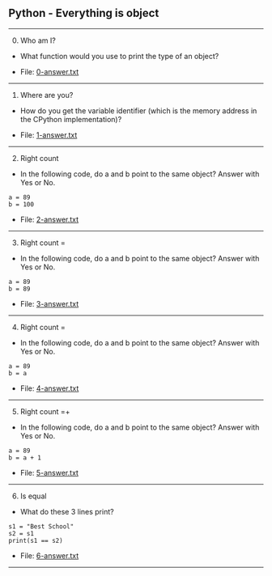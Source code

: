 ## Python - Everything is object


----------------------------------

0. Who am I?

- What function would you use to print the type of an object?

- File: [0-answer.txt](./0-answer.txt)

---

1. Where are you?

- How do you get the variable identifier (which is the memory address in the CPython implementation)?

- File: [1-answer.txt](./1-answer.txt)

---

2. Right count

- In the following code, do a and b point to the same object? Answer with Yes or No.

```
a = 89
b = 100
```

- File: [2-answer.txt](./2-answer.txt)

---

3. Right count =

- In the following code, do a and b point to the same object? Answer with Yes or No.

```
a = 89
b = 89
```

- File: [3-answer.txt](./3-answer.txt)

---

4. Right count =

- In the following code, do a and b point to the same object? Answer with Yes or No.

```
a = 89
b = a
```

- File: [4-answer.txt](./4-answer.txt)

---

5. Right count =+

- In the following code, do a and b point to the same object? Answer with Yes or No.

```
a = 89
b = a + 1
```

- File: [5-answer.txt](./5-answer.txt)

---

6. Is equal

- What do these 3 lines print?

```
s1 = "Best School"
s2 = s1
print(s1 == s2)
```

- File: [6-answer.txt](./6-answer.txt)

---
